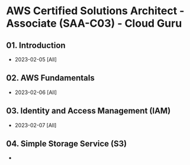 # AWS Certified Solutions Architect - Associate (SAA-C03) - Cloud Guru

## 01. Introduction
  - 2023-02-05 [All]
## 02. AWS Fundamentals
  - 2023-02-06 [All]
## 03. Identity and Access Management (IAM)
  - 2023-02-07 [All]
## 04. Simple Storage Service (S3)
  - 
